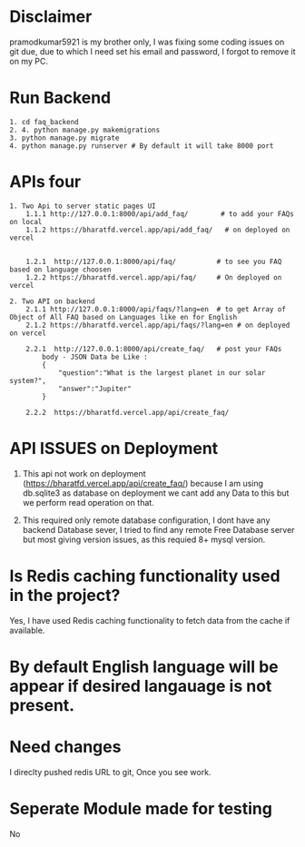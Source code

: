# Disclaimer 
pramodkumar5921 is my brother only, I was fixing some coding issues on git due, due to which I need set his email and password,
I forgot to remove it on my PC.


# Run Backend
    1. cd faq_backend
    2. 4. python manage.py makemigrations
    3. python manage.py migrate
    4. python manage.py runserver # By default it will take 8000 port

# APIs  four
    1. Two Api to server static pages UI
        1.1.1 http://127.0.0.1:8000/api/add_faq/        # to add your FAQs on local
        1.1.2 https://bharatfd.vercel.app/api/add_faq/   # on deployed on vercel 


        1.2.1  http://127.0.0.1:8000/api/faq/          # to see you FAQ based on language choosen
        1.2.2 https://bharatfd.vercel.app/api/faq/     # On deployed on vercel

    2. Two API on backend
        2.1.1 http://127.0.0.1:8000/api/faqs/?lang=en  # to get Array of Object of All FAQ based on Languages like en for English
        2.1.2 https://bharatfd.vercel.app/api/faqs/?lang=en # on deployed on vercel

        2.2.1  http://127.0.0.1:8000/api/create_faq/   # post your FAQs 
            body - JSON Data be Like :
            {
                "question":"What is the largest planet in our solar system?",
                "answer":"Jupiter"
            }

        2.2.2  https://bharatfd.vercel.app/api/create_faq/     


# API ISSUES on Deployment
1. This api not work on deployment (https://bharatfd.vercel.app/api/create_faq/) because I am using db.sqlite3 as database on  deployment we cant add any Data to this but we perform read operation on that.

2. This required only remote database configuration, I dont have any backend Database sever, I tried to find any remote Free Database server but most giving version issues, as this requied 8+ mysql version.


# Is Redis caching functionality used in the project?
Yes, I have used Redis caching functionality to fetch data from the cache if available.


# By default English language will be appear if desired langauage is not present.

# Need changes 

I direclty pushed redis URL to git, Once you see work.

# Seperate Module made for testing 
No


